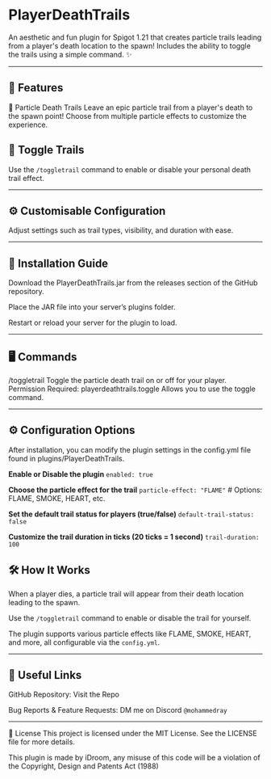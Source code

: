 # PlayerDeathTrails  
An aesthetic and fun plugin for Spigot 1.21 that creates particle trails leading from a player's death location to the spawn! Includes the ability to toggle the trails using a simple command. ✨

---

## 📜 Features
🎨 Particle Death Trails
Leave an epic particle trail from a player's death to the spawn point! Choose from multiple particle effects to customize the experience.


## 🔄 Toggle Trails
Use the `/toggletrail` command to enable or disable your personal death trail effect.

---


## ⚙️ Customisable Configuration
Adjust settings such as trail types, visibility, and duration with ease.

---


## 💾 Installation Guide
Download the PlayerDeathTrails.jar from the releases section of the GitHub repository.

Place the JAR file into your server’s plugins folder.

Restart or reload your server for the plugin to load.

---


## 🖥️ Commands
/toggletrail
Toggle the particle death trail on or off for your player.
Permission Required:
playerdeathtrails.toggle
Allows you to use the toggle command.

---

## ⚙️ Configuration Options
After installation, you can modify the plugin settings in the config.yml file found in plugins/PlayerDeathTrails.

**Enable or Disable the plugin**
`enabled: true`

**Choose the particle effect for the trail**
`particle-effect: "FLAME"`  # Options: FLAME, SMOKE, HEART, etc.

**Set the default trail status for players (true/false)**
`default-trail-status: false`

**Customize the trail duration in ticks (20 ticks = 1 second)**
`trail-duration: 100`

## 🛠️ How It Works
When a player dies, a particle trail will appear from their death location leading to the spawn.

Use the `/toggletrail` command to enable or disable the trail for yourself.

The plugin supports various particle effects like FLAME, SMOKE, HEART, and more, all configurable via the `config.yml`.

---

## 🔗 Useful Links
GitHub Repository: Visit the Repo

Bug Reports & Feature Requests: DM me on Discord `@mohammedray`

---

📜 License
This project is licensed under the MIT License. See the LICENSE file for more details.

This plugin is made by iDroom, any misuse of this code will be a violation of the Copyright, Design and Patents Act (1988)
